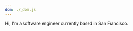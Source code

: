 ```yaml
---
dom: ./_dom.js
---
```

Hi, I'm a software engineer currently based in San Francisco.

<!-- {require('./_links.js').default} -->

